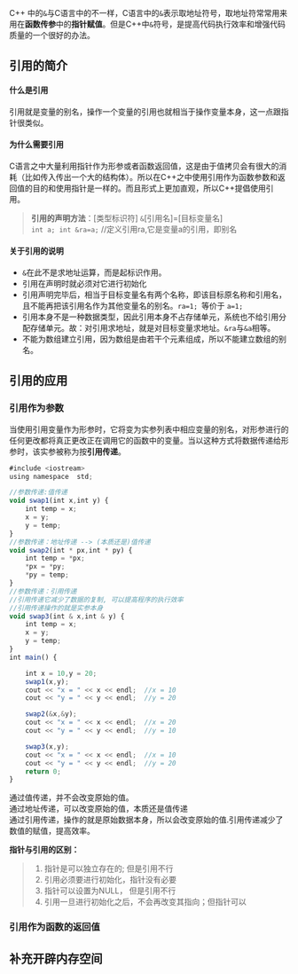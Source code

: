 C++ 中的`&`与C语言中的不一样，C语言中的`&`表示取地址符号，取地址符常常用来用在**函数传参**中的**指针赋值**。但是C++中`&`符号，是提高代码执行效率和增强代码质量的一个很好的办法。

## 引用的简介

#### 什么是引用
引用就是变量的别名，操作一个变量的引用也就相当于操作变量本身，这一点跟指针很类似。

#### 为什么需要引用
C语言之中大量利用指针作为形参或者函数返回值，这是由于值拷贝会有很大的消耗（比如传入传出一个大的结构体）。所以在C++之中使用引用作为函数参数和返回值的目的和使用指针是一样的。而且形式上更加直观，所以C++提倡使用引用。

> **引用的声明方法**：[类型标识符] `&`[引用名]=[目标变量名]         
> `int a; int &ra=a;` //定义引用ra,它是变量a的引用，即别名

#### 关于引用的说明
- `&`在此不是求地址运算，而是起标识作用。
- 引用在声明时就必须对它进行初始化
- 引用声明完毕后，相当于目标变量名有两个名称，即该目标原名称和引用名，且不能再把该引用名作为其他变量名的别名。`ra=1; `等价于 `a=1;`
- 引用本身不是一种数据类型，因此引用本身不占存储单元，系统也不给引用分配存储单元。故：对引用求地址，就是对目标变量求地址。`&ra`与`&a`相等。
- 不能为数组建立引用，因为数组是由若干个元素组成，所以不能建立数组的别名。

## 引用的应用
### 引用作为参数
当使用引用变量作为形参时，它将变为实参列表中相应变量的别名，对形参进行的任何更改都将真正更改正在调用它的函数中的变量。当以这种方式将数据传递给形参时，该实参被称为按**引用传递**。
```js
#include <iostream>
using namespace  std;

//参数传递:值传递
void swap1(int x,int y) {
    int temp = x;
    x = y;
    y = temp;
}
//参数传递：地址传递 --> (本质还是)值传递
void swap2(int * px,int * py) {
    int temp = *px;
    *px = *py;
    *py = temp;
}  
//参数传递：引用传递
//引用传递它减少了数据的复制, 可以提高程序的执行效率
//引用传递操作的就是实参本身
void swap3(int & x,int & y) {
    int temp = x;
    x = y;
    y = temp;
}
int main() {

    int x = 10,y = 20;
    swap1(x,y);
    cout << "x = " << x << endl;  //x = 10
    cout << "y = " << y << endl;  //y = 20

    swap2(&x,&y);
    cout << "x = " << x << endl;  //x = 20
    cout << "y = " << y << endl;  //y = 10

    swap3(x,y);
    cout << "x = " << x << endl;  //x = 10
    cout << "y = " << y << endl;  //y = 20
    return 0;
}
```
通过值传递，并不会改变原始的值。      
通过地址传递，可以改变原始的值，本质还是值传递          
通过引用传递，操作的就是原始数据本身，所以会改变原始的值.引用传递减少了数值的赋值，提高效率。

**指针与引用的区别：**
> 1. 指针是可以独立存在的; 但是引用不行         
> 2. 引用必须要进行初始化，指针没有必要         
> 3. 指针可以设置为NULL， 但是引用不行          
> 4. 引用一旦进行初始化之后，不会再改变其指向；但指针可以
### 引用作为函数的返回值 



## 补充开辟内存空间




